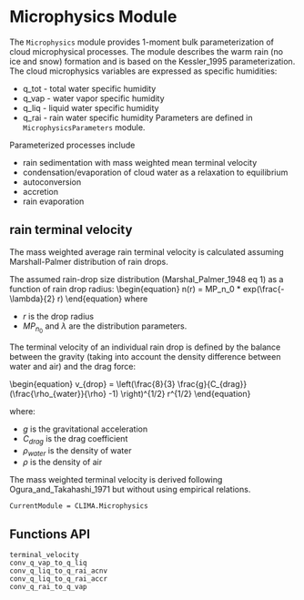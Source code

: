 # Microphysics Module

The `Microphysics` module provides 1-moment bulk parameterization of cloud
microphysical processes. The module describes the warm rain (no ice and snow)
formation and is based on the Kessler_1995 parameterization.
The cloud microphysics variables are expressed as specific humidities:
  - q_tot - total water specific humidity
  - q_vap - water vapor specific humidity
  - q_liq - liquid water specific humidity
  - q_rai - rain water specific humidity
Parameters are defined in `MicrophysicsParameters` module.

Parameterized processes include
  - rain sedimentation with mass weighted mean terminal velocity
  - condensation/evaporation of cloud water as a relaxation to equilibrium
  - autoconversion
  - accretion
  - rain evaporation

## rain terminal velocity

The mass weighted average rain terminal velocity is calculated assuming
Marshall-Palmer distribution of rain drops.

The assumed rain-drop size distribution (Marshal_Palmer_1948 eq 1)
as a function of rain drop radius:
\begin{equation}
n(r) = MP_n_0 * exp(\frac{- \lambda}{2} r)
\end{equation}
where
 - $r$ is the drop radius
 - $MP_n_0$ and $\lambda$ are the distribution parameters.

The terminal velocity of an individual rain drop is defined by the balance
between the gravity (taking into account the density difference between
water and air) and the drag force:

\begin{equation}
v_{drop} = \left(\frac{8}{3} \frac{g}{C_{drag}} (\frac{\rho_{water}}{\rho} -1) \right)^{1/2} r^{1/2}
\end{equation}

where:
 - $g$ is the gravitational acceleration
 - $C_{drag}$ is the drag coefficient
 - $\rho_{water}$ is the density of water
 - $\rho$ is the density of air

The mass weighted terminal velocity is derived following
Ogura_and_Takahashi_1971 but without using empirical relations.


```@meta
CurrentModule = CLIMA.Microphysics
```

## Functions API

```@docs
terminal_velocity
conv_q_vap_to_q_liq
conv_q_liq_to_q_rai_acnv
conv_q_liq_to_q_rai_accr
conv_q_rai_to_q_vap
```
